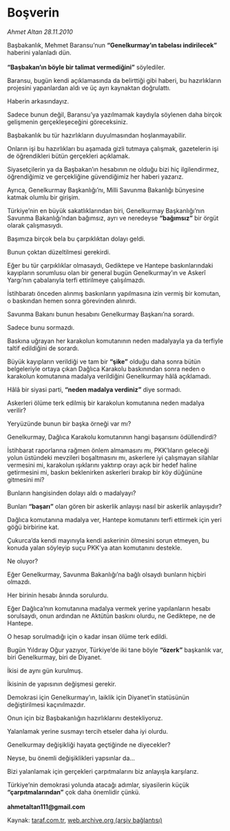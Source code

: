 # Boşverin

*Ahmet Altan 28.11.2010*

<div class="yazi"><p>Başbakanlık, Mehmet Baransu’nun <b>“Genelkurmay’ın tabelası indirilecek”</b> haberini yalanladı dün.<br/><br/><b>“Başbakan’ın böyle bir talimat vermediğini”</b> söylediler.</p>
<p>Baransu, bugün kendi açıklamasında da belirttiği gibi haberi, bu hazırlıkların projesini yapanlardan aldı ve üç ayrı kaynaktan doğrulattı.</p>
<p>Haberin arkasındayız.</p>
<p>Sadece bunun değil, Baransu’ya yazılmamak kaydıyla söylenen daha birçok gelişmenin gerçekleşeceğini göreceksiniz.</p>
<p>Başbakanlık bu tür hazırlıkların duyulmasından hoşlanmayabilir.</p>
<p>Onların işi bu hazırlıkları bu aşamada gizli tutmaya çalışmak, gazetelerin işi de öğrendikleri bütün gerçekleri açıklamak.</p>
<p>Siyasetçilerin ya da Başbakan’ın hesabının ne olduğu bizi hiç ilgilendirmez, öğrendiğimiz ve gerçekliğine güvendiğimiz her haberi yazarız.</p>
<p>Ayrıca, Genelkurmay Başkanlığı’nı, Milli Savunma Bakanlığı bünyesine katmak olumlu bir girişim.</p>
<p>Türkiye’nin en büyük sakatlıklarından biri, Genelkurmay Başkanlığı’nın Savunma Bakanlığı’ndan bağımsız, ayrı ve neredeyse <b>“bağımsız”</b> bir örgüt olarak çalışmasıydı.</p>
<p>Başımıza birçok bela bu çarpıklıktan dolayı geldi.</p>
<p>Bunun çoktan düzeltilmesi gerekirdi.</p>
<p>Eğer bu tür çarpıklıklar olmasaydı, Gediktepe ve Hantepe baskınlarındaki kayıpların sorumlusu olan bir general bugün Genelkurmay’ın ve Askerî Yargı’nın çabalarıyla terfi ettirilmeye çalışılmazdı.</p>
<p>İstihbaratı önceden alınmış baskınların yapılmasına izin vermiş bir komutan, o baskından hemen sonra görevinden alınırdı.</p>
<p>Savunma Bakanı bunun hesabını Genelkurmay Başkanı’na sorardı.</p>
<p>Sadece bunu sormazdı.</p>
<p>Baskına uğrayan her karakolun komutanının neden madalyayla ya da terfiyle taltif edildiğini de sorardı.</p>
<p>Büyük kayıpların verildiği ve tam bir <b>“şike”</b> olduğu daha sonra bütün belgeleriyle ortaya çıkan Dağlıca Karakolu baskınından sonra neden o karakolun komutanına madalya verildiğini Genelkurmay hâlâ açıklamadı.</p>
<p>Hâlâ bir siyasi parti, <b>“neden madalya verdiniz”</b> diye sormadı.</p>
<p>Askerleri ölüme terk edilmiş bir karakolun komutanına neden madalya verilir?</p>
<p>Yeryüzünde bunun bir başka örneği var mı?</p>
<p>Genelkurmay, Dağlıca Karakolu komutanının hangi başarısını ödüllendirdi?</p>
<p>İstihbarat raporlarına rağmen önlem almamasını mı, PKK’lıların geleceği yolun üstündeki mevzileri boşaltmasını mı, askerlere iyi çalışmayan silahlar vermesini mi, karakolun ışıklarını yaktırıp orayı açık bir hedef haline getirmesini mi, baskın beklenirken askerleri bırakıp bir köy düğününe gitmesini mi?</p>
<p>Bunların hangisinden dolayı aldı o madalyayı?</p>
<p>Bunları <b>“başarı”</b> olan gören bir askerlik anlayışı nasıl bir askerlik anlayışıdır?</p>
<p>Dağlıca komutanına madalya ver, Hantepe komutanını terfi ettirmek için yeri göğü birbirine kat.</p>
<p>Çukurca’da kendi mayınıyla kendi askerinin ölmesini sorun etmeyen, bu konuda yalan söyleyip suçu PKK’ya atan komutanını destekle.</p>
<p>Ne oluyor?</p>
<p>Eğer Genelkurmay, Savunma Bakanlığı’na bağlı olsaydı bunların hiçbiri olmazdı.</p>
<p>Her birinin hesabı ânında sorulurdu.</p>
<p>Eğer Dağlıca’nın komutanına madalya vermek yerine yapılanların hesabı sorulsaydı, onun ardından ne Aktütün baskını olurdu, ne Gediktepe, ne de Hantepe.</p>
<p>O hesap sorulmadığı için o kadar insan ölüme terk edildi.</p>
<p>Bugün Yıldıray Oğur yazıyor, Türkiye’de iki tane böyle <b>“özerk”</b> başkanlık var, biri Genelkurmay, biri de Diyanet.</p>
<p>İkisi de aynı gün kurulmuş.</p>
<p>İkisinin de yapısının değişmesi gerekir.</p>
<p>Demokrasi için Genelkurmay’ın, laiklik için Diyanet’in statüsünün değiştirilmesi kaçınılmazdır.</p>
<p>Onun için biz Başbakanlığın hazırlıklarını destekliyoruz.</p>
<p>Yalanlamak yerine susmayı tercih etseler daha iyi olurdu.</p>
<p>Genelkurmay değişikliği hayata geçtiğinde ne diyecekler?</p>
<p>Neyse, bu önemli değişiklikleri yapsınlar da...</p>
<p>Bizi yalanlamak için gerçekleri çarpıtmalarını biz anlayışla karşılarız.</p>
<p>Türkiye’nin demokrasi yolunda atacağı adımlar, siyasilerin küçük <b>“çarpıtmalarından”</b> çok daha önemlidir çünkü.<br/><br/><b>ahmetaltan111@gmail.com </b></p></div>

Kaynak: [taraf.com.tr](http://www.taraf.com.tr:80/ahmet-altan/makale-bosverin.htm), [web.archive.org (arşiv bağlantısı)](http://web.archive.org/web/20101129153757/http://www.taraf.com.tr:80/ahmet-altan/makale-bosverin.htm)
